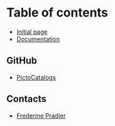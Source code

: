 # Table of contents

* [Initial page](README.md)
* [Documentation](Documentation.md)

## GitHub

* [PictoCatalogs](https://github.com/PictoCatalogs)

## Contacts

* [Frederine Pradier](contacts/frederine-pradier.md)
